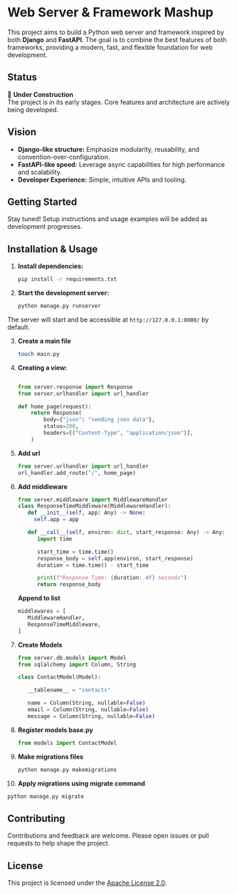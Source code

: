 # Web Server & Framework Mashup

This project aims to build a Python web server and framework inspired by both **Django** and **FastAPI**. The goal is to combine the best features of both frameworks, providing a modern, fast, and flexible foundation for web development.

## Status

🚧 **Under Construction**  
The project is in its early stages. Core features and architecture are actively being developed.

## Vision

- **Django-like structure:** Emphasize modularity, reusability, and convention-over-configuration.
- **FastAPI-like speed:** Leverage async capabilities for high performance and scalability.
- **Developer Experience:** Simple, intuitive APIs and tooling.

## Getting Started

Stay tuned! Setup instructions and usage examples will be added as development progresses.

## Installation & Usage

1. **Install dependencies:**

   ```bash
   pip install -r requirements.txt
   ```

2. **Start the development server:**

   ```bash
   python manage.py runserver
   ```

The server will start and be accessible at `http://127.0.0.1:8000/` by default.

3. **Create a main file**

   ```bash
   touch main.py
   ```

4. **Creating a view:**

   ```python

   from server.response import Response
   from server.urlhandler import url_handler

   def home_page(request):
       return Response(
           body={"json": "sending json data"},
           status=200,
           headers=[("Content-Type", "application/json")],
       )
   ```

5. **Add url**

   ```python
   from server.urlhandler import url_handler
   url_handler.add_route("/", home_page)
   ```

6. **Add middleware**

   ```python
   from server.middleware import MiddlewareHandler
   class ResponseTimeMiddleware(MiddlewareHandler):
      def __init__(self, app: Any) -> None:
        self.app = app

      def __call__(self, environ: dict, start_response: Any) -> Any:
         import time

         start_time = time.time()
         response_body = self.app(environ, start_response)
         duration = time.time() - start_time

         print(f"Response Time: {duration:.4f} seconds")
         return response_body
   ```

   **Append to list**

   ```python
   middlewares = [
      MiddlewareHandler,
      ResponseTimeMiddleware,
   ]
   ```

7. **Create Models**

   ```python
   from server.db.models import Model
   from sqlalchemy import Column, String

   class ContactModel(Model):

      __tablename__ = "contacts"

      name = Column(String, nullable=False)
      email = Column(String, nullable=False)
      message = Column(String, nullable=False)
   ```

8. **Register models base.py**

   ```python
   from models import ContactModel
   ```

9. **Make migrations files**

   ```bash
   python manage.py makemigrations
   ```

10. **Apply migrations using migrate command**

   ```bash
   python manage.py migrate
   ```

## Contributing

Contributions and feedback are welcome. Please open issues or pull requests to help shape the project.

## License

This project is licensed under the [Apache License 2.0](https://www.apache.org/licenses/LICENSE-2.0).
